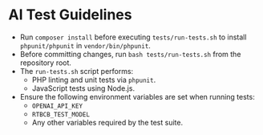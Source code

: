# AI Test Guidelines

- Run `composer install` before executing `tests/run-tests.sh` to install `phpunit/phpunit` in `vendor/bin/phpunit`.
- Before committing changes, run `bash tests/run-tests.sh` from the repository root.
- The `run-tests.sh` script performs:
    - PHP linting and unit tests via `phpunit`.
    - JavaScript tests using Node.js.
- Ensure the following environment variables are set when running tests:
    - `OPENAI_API_KEY`
    - `RTBCB_TEST_MODEL`
    - Any other variables required by the test suite.
